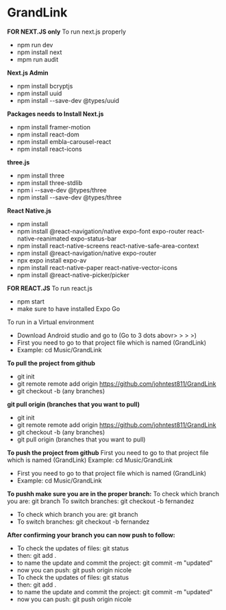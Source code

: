 # GrandLink
**FOR NEXT.JS only**
To run next.js properly
- npm run dev
- npm install next
- mpm run audit

**Next.js Admin**
- npm install bcryptjs
- npm install uuid
- npm install --save-dev @types/uuid

**Packages needs to Install Next.js**
- npm install framer-motion
- npm install react-dom
- npm install embla-carousel-react
- npm install react-icons

**three.js**
- npm install three
- npm install three-stdlib
- npm i --save-dev @types/three
- npm install --save-dev @types/three

**React Native.js**
- npm install
- npm install @react-navigation/native expo-font expo-router react-native-reanimated expo-status-bar
- npm install react-native-screens react-native-safe-area-context
- npm install @react-navigation/native expo-router
- npx expo install expo-av
- npm install react-native-paper react-native-vector-icons
- npm install @react-native-picker/picker

**FOR REACT.JS**
To run react.js
- npm start
- make sure to have installed Expo Go

To run in a Virtual environment
- Download Android studio and go to (Go to 3 dots abovr> > > >)
- First you need to go to that project file which is named (GrandLink)
- Example: cd Music/GrandLink


**To pull the project from github**
- git init
- git remote remote add origin https://github.com/johntest811/GrandLink
- git checkout -b (any branches)

**git pull origin (branches that you want to pull)**
- git init
- git remote remote add origin https://github.com/johntest811/GrandLink
- git checkout -b (any branches)
- git pull origin (branches that you want to pull)

**To push the project from github**
First you need to go to that project file which is named (GrandLink)
Example: cd Music/GrandLink
- First you need to go to that project file which is named (GrandLink)
- Example: cd Music/GrandLink

**To pushh make sure you are in the proper branch:**
 To check which branch you are: git branch
 To switch branches: git checkout -b fernandez
- To check which branch you are: git branch
- To switch branches: git checkout -b fernandez

**After confirming your branch you can now push to follow:**
 -  To check the updates of files: git status
 - then: git add .
 - to name the update and commit the project: git commit -m "updated"
 - now you can push: git push origin nicole
 - To check the updates of files: git status
 - then: git add .
 - to name the update and commit the project: git commit -m "updated"
 - now you can push: git push origin nicole